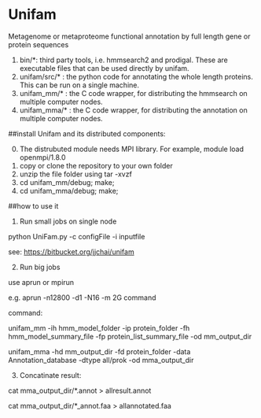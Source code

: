 # Unifam

Metagenome or metaproteome functional annotation by full length gene or protein sequences
1. bin/*: third party tools, i.e. hmmsearch2 and prodigal. These are executable files that can be used directly by unifam.
2. unifam/src/* : the python code for annotating the whole length proteins. This can be run on a single machine.
3. unifam_mm/* : the C code wrapper, for distributing the hmmsearch on multiple computer nodes.
4. unifam_mma/* : the C code wrapper, for distributing the annotation on multiple computer nodes.

##install Unifam and its distributed components:

0. The distrubuted module needs MPI library. For example, module load openmpi/1.8.0
1. copy or clone the repository to your own folder
2. unzip the file folder using tar -xvzf
3. cd unifam_mm/debug; make;
4. cd unifam_mma/debug; make;

##how to use it

1. Run small jobs on single node

python UniFam.py -c configFile -i inputfile

see: https://bitbucket.org/jjchai/unifam

2. Run big jobs

use aprun or mpirun

e.g. aprun -n12800 -d1 -N16 -m 2G command

command:

unifam_mm -ih hmm_model_folder -ip protein_folder -fh hmm_model_summary_file -fp protein_list_summary_file -od mm_output_dir

unifam_mma -hd mm_output_dir -fd protein_folder -data Annotation_database -dtype all/prok -od mma_output_dir

3. Concatinate result:

cat mma_output_dir/*.annot > allresult.annot

cat mma_output_dir/*_annot.faa > allannotated.faa
